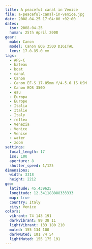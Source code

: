 ```yaml
---
title: A peaceful canal in Venice
file: a-peaceful-canal-in-venice.jpg
date: 2008-04-25 17:04:00 +02:00
dates:
  iso: 2008-04-25
  human: 25th April 2008
gear:
  make: Canon
  model: Canon EOS 350D DIGITAL
  lens: 17.0-85.0 mm
tags:
  - APS-C
  - bateau
  - boat
  - canal
  - Canon
  - Canon EF-S 17-85mm f/4-5.6 IS USM
  - Canon EOS 350D
  - eau
  - Europa
  - Europe
  - Italia
  - Italie
  - Italy
  - reflex
  - Venezia
  - Venice
  - Venise
  - water
  - zoom
settings:
  focal_length: 17
  iso: 100
  aperture: 8
  shutter_speed: 1/125
dimensions:
  width: 3318
  height: 2212
geo:
  latitude: 45.439625
  longitude: 12.341188888333333
  map: true
  country: Italy
  city: Venice
colors:
  vibrant: 74 143 191
  darkVibrant: 89 38 11
  lightVibrant: 133 180 210
  muted: 155 134 100
  darkMuted: 101 74 54
  lightMuted: 155 175 191
---
```



